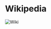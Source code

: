 # Wikipedia

![Wiki](https://user-images.githubusercontent.com/116102105/231944978-f6e83430-836c-46b6-9321-ac43e2a2639f.png)
